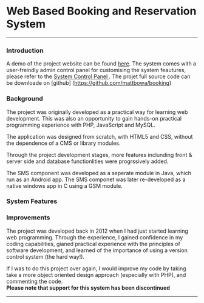 # Web Based Booking and Reservation System
-----------------------------------------------------------------------------------------------------------------------------------                                           
                                           
### Introduction
A demo of the project website can be found [here](http://www.booking.mbowa.net/). The system comes with a user-freindly admin control panel for customising the system feautures, please refer to the [System Control Panel ](http://www.booking.mbowa.net/#system_configuration).
 The projet full source code can be downloade on [github] (https://github.com/mattbowa/booking)




 

### Background
The project was originally developed as a practical way for learning web development. This was also an opportunity to gain hands-on practical programming experience with PHP, JavaScript and MySQL.

The application was designed from scratch, with HTML5 and CSS, without the dependence of a CMS or library modules.

Through the project development stages, more features inclunding front & server side and database functionlities  were progrssively added.

The SMS component was developed as a seperate module in Java, which run as an Android app. The SMS componet was later re-developed as a native windows app in C using a GSM module.

                                           
 
### System Features

                                          
### Improvements 
The project was developed back in 2012 when I had just started learning  web programming. Through the experience, I gained confidence in my coding capabilities,  gianed practical experience with the principles of software development, and learned of the importance of using a version control system (the hard way!).

If I was to do this project over again, I would  improve my code by taking take a more object oriented design approach (especially with PHP), and commenting the code.     
**Please note that support for this system has been discontinued**
                                                  
-------------------------------------------------------------------------------------------------------------------------------

